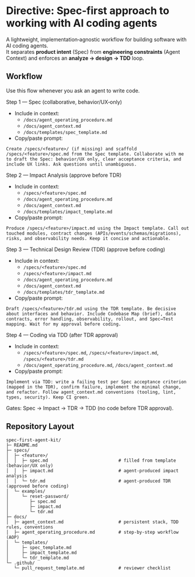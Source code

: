 # Directive: Spec‑first approach to working with AI coding agents

A lightweight, implementation‑agnostic workflow for building software with AI coding agents.  
It separates **product intent** (Spec) from **engineering constraints** (Agent Context) and enforces an **analyze → design → TDD** loop.

## Workflow

Use this flow whenever you ask an agent to write code.

Step 1 — Spec (collaborative, behavior/UX‑only)
- Include in context:
  - `/docs/agent_operating_procedure.md`
  - `/docs/agent_context.md`
  - `/docs/templates/spec_template.md`
- Copy/paste prompt:
```
Create /specs/<feature>/ (if missing) and scaffold /specs/<feature>/spec.md from the Spec template. Collaborate with me to draft the Spec: behavior/UX only, clear acceptance criteria, and include UX links. Ask questions until unambiguous.
```

Step 2 — Impact Analysis (approve before TDR)
- Include in context:
  - `/specs/<feature>/spec.md`
  - `/docs/agent_operating_procedure.md`
  - `/docs/agent_context.md`
  - `/docs/templates/impact_template.md`
- Copy/paste prompt:
```
Produce /specs/<feature>/impact.md using the Impact template. Call out touched modules, contract changes (APIs/events/schemas/migrations), risks, and observability needs. Keep it concise and actionable.
```

Step 3 — Technical Design Review (TDR) (approve before coding)
- Include in context:
  - `/specs/<feature>/spec.md`
  - `/specs/<feature>/impact.md`
  - `/docs/agent_operating_procedure.md`
  - `/docs/agent_context.md`
  - `/docs/templates/tdr_template.md`
- Copy/paste prompt:
```
Draft /specs/<feature>/tdr.md using the TDR template. Be decisive about interfaces and behavior. Include Codebase Map (brief), data contracts, error handling, observability, rollout, and Spec→Test mapping. Wait for my approval before coding.
```

Step 4 — Coding via TDD (after TDR approval)
- Include in context:
  - `/specs/<feature>/spec.md`, `/specs/<feature>/impact.md`, `/specs/<feature>/tdr.md`
  - `/docs/agent_operating_procedure.md`, `/docs/agent_context.md`
- Copy/paste prompt:
```
Implement via TDD: write a failing test per Spec acceptance criterion (mapped in the TDR), confirm failure, implement the minimal change, and refactor. Follow agent_context.md conventions (tooling, lint, types, security). Keep CI green.
```

Gates: Spec → Impact → TDR → TDD (no code before TDR approval).

## Repository Layout
```
spec-first-agent-kit/
├─ README.md
├─ specs/
│  ├─ <feature>/
│  │  ├─ spec.md                           # filled from template (behavior/UX only)
│  │  ├─ impact.md                         # agent-produced impact analysis
│  │  └─ tdr.md                            # agent-produced TDR (approved before coding)
│  └─ examples/
│     └─ reset-password/
│        ├─ spec.md
│        ├─ impact.md
│        └─ tdr.md
├─ docs/
│  ├─ agent_context.md                     # persistent stack, TDD rules, conventions
│  ├─ agent_operating_procedure.md         # step-by-step workflow (AOP)
│  └─ templates/
│     ├─ spec_template.md
│     ├─ impact_template.md
│     └─ tdr_template.md
└─ .github/
   └─ pull_request_template.md             # reviewer checklist
```

 
